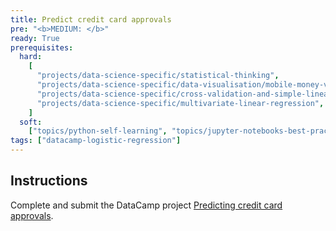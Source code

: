```yaml
---
title: Predict credit card approvals
pre: "<b>MEDIUM: </b>"
ready: True
prerequisites:
  hard:
    [
      "projects/data-science-specific/statistical-thinking",
      "projects/data-science-specific/data-visualisation/mobile-money-viz",
      "projects/data-science-specific/cross-validation-and-simple-linear-regression",
      "projects/data-science-specific/multivariate-linear-regression",
    ]
  soft:
    ["topics/python-self-learning", "topics/jupyter-notebooks-best-practices"]
tags: ["datacamp-logistic-regression"]
---
```


## Instructions

Complete and submit the DataCamp project [Predicting credit card approvals](https://www.datacamp.com/projects/558).
